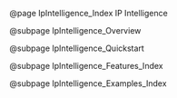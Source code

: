 @page IpIntelligence_Index IP Intelligence


@subpage IpIntelligence_Overview

@subpage IpIntelligence_Quickstart

@subpage IpIntelligence_Features_Index

@subpage IpIntelligence_Examples_Index

